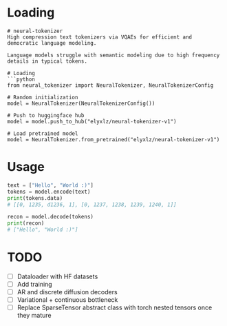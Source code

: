 # Loading
```
# neural-tokenizer
High compression text tokenizers via VQAEs for efficient and democratic language modeling.

Language models struggle with semantic modeling due to high frequency details in typical tokens.

# Loading
```python
from neural_tokenizer import NeuralTokenizer, NeuralTokenizerConfig

# Random initialization
model = NeuralTokenizer(NeuralTokenizerConfig())

# Push to huggingface hub
model = model.push_to_hub("elyxlz/neural-tokenizer-v1")

# Load pretrained model
model = NeuralTokenizer.from_pretrained("elyxlz/neural-tokenizer-v1")
```


# Usage
```python
text = ["Hello", "World :)"]
tokens = model.encode(text)
print(tokens.data)
# [[0, 1235, d1236, 1], [0, 1237, 1238, 1239, 1240, 1]]

recon = model.decode(tokens)
print(recon)
# ["Hello", "World :)"]
```

# TODO
- [ ] Dataloader with HF datasets
- [ ] Add training 
- [ ] AR and discrete diffusion decoders
- [ ] Variational + continuous bottleneck
- [ ] Replace SparseTensor abstract class with torch nested tensors once they mature